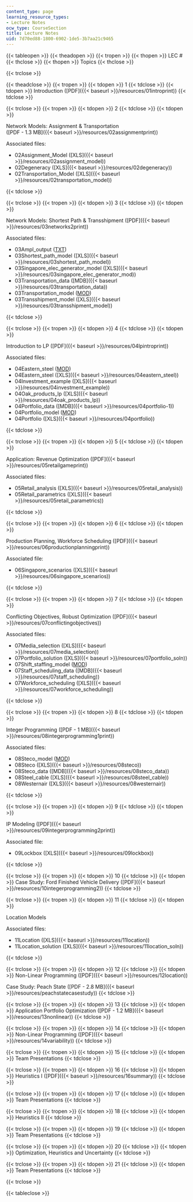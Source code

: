 ```yaml
---
content_type: page
learning_resource_types:
- Lecture Notes
ocw_type: CourseSection
title: Lecture Notes
uid: 7d70ed88-1800-6902-1de5-3b7aa21c9465
---
```


{{< tableopen >}}
{{< theadopen >}}
{{< tropen >}}
{{< thopen >}}
LEC #
{{< thclose >}}
{{< thopen >}}
Topics
{{< thclose >}}

{{< trclose >}}

{{< theadclose >}}
{{< tropen >}}
{{< tdopen >}}
1
{{< tdclose >}}
{{< tdopen >}}
Introduction ([PDF]({{< baseurl >}}/resources/01introprint))
{{< tdclose >}}

{{< trclose >}}
{{< tropen >}}
{{< tdopen >}}
2
{{< tdclose >}}
{{< tdopen >}}


Network Models: Assignment & Transportation  
([PDF - 1.3 MB]({{< baseurl >}}/resources/02assignmentprint))

Associated files:

*   02Assignment\_Model ([XLS]({{< baseurl >}}/resources/02assignment_model))
*   02Degeneracy ([XLS]({{< baseurl >}}/resources/02degeneracy))
*   02Transportation\_Model ([XLS]({{< baseurl >}}/resources/02transportation_model))


{{< tdclose >}}

{{< trclose >}}
{{< tropen >}}
{{< tdopen >}}
3
{{< tdclose >}}
{{< tdopen >}}


Network Models: Shortest Path & Transshipment ([PDF]({{< baseurl >}}/resources/03networks2print))

Associated files:

*   03Ampl\_output ([TXT](/courses/sloan-school-of-management/15-057-systems-optimization-spring-2003/lecture-notes/03ampl_output.txt))
*   03Shortest\_path\_model ([XLS]({{< baseurl >}}/resources/03shortest_path_model))
*   03Singapore\_elec\_generator\_model ([XLS]({{< baseurl >}}/resources/03singapore_elec_generator_mod))
*   03Transportation\_data ([MDB]({{< baseurl >}}/resources/03transportation_data))
*   03Transportation\_model ([MOD](/courses/sloan-school-of-management/15-057-systems-optimization-spring-2003/lecture-notes/03transportation_model.mod))
*   03Transshipment\_model ([XLS]({{< baseurl >}}/resources/03transshipment_model))


{{< tdclose >}}

{{< trclose >}}
{{< tropen >}}
{{< tdopen >}}
4
{{< tdclose >}}
{{< tdopen >}}


Introduction to LP ([PDF]({{< baseurl >}}/resources/04lpintroprint))

Associated files:

*   04Eastern\_steel ([MOD](/courses/sloan-school-of-management/15-057-systems-optimization-spring-2003/lecture-notes/04eastern_steel.mod))
*   04Eastern\_steel ([XLS]({{< baseurl >}}/resources/04eastern_steel))
*   04Investment\_example ([XLS]({{< baseurl >}}/resources/04investment_example))
*   04Oak\_products\_lp ([XLS]({{< baseurl >}}/resources/04oak_products_lp))
*   04Portfolio\_data ([MDB]({{< baseurl >}}/resources/04portfolio-1))
*   04Portfolio\_model ([MOD](/courses/sloan-school-of-management/15-057-systems-optimization-spring-2003/lecture-notes/04portfolio.mod))
*   04Portfolio ([XLS]({{< baseurl >}}/resources/04portfolio))


{{< tdclose >}}

{{< trclose >}}
{{< tropen >}}
{{< tdopen >}}
5
{{< tdclose >}}
{{< tdopen >}}


Application: Revenue Optimization ([PDF]({{< baseurl >}}/resources/05retailgameprint))

Associated files:

*   05Retail\_analysis ([XLS]({{< baseurl >}}/resources/05retail_analysis))
*   05Retail\_parametrics ([XLS]({{< baseurl >}}/resources/05retail_parametrics))


{{< tdclose >}}

{{< trclose >}}
{{< tropen >}}
{{< tdopen >}}
6
{{< tdclose >}}
{{< tdopen >}}


Production Planning, Workforce Scheduling ([PDF]({{< baseurl >}}/resources/06productionplanningprint))

Associated file:

*   06Singapore\_scenarios ([XLS]({{< baseurl >}}/resources/06singapore_scenarios))


{{< tdclose >}}

{{< trclose >}}
{{< tropen >}}
{{< tdopen >}}
7
{{< tdclose >}}
{{< tdopen >}}


Conflicting Objectives, Robust Optimization ([PDF]({{< baseurl >}}/resources/07conflictingobjectives))

Associated files:

*   07Media\_selection ([XLS]({{< baseurl >}}/resources/07media_selection))
*   07Portfolio\_solution ([XLS]({{< baseurl >}}/resources/07portfolio_soln))
*   07Shift\_staffing\_model ([MOD](/courses/sloan-school-of-management/15-057-systems-optimization-spring-2003/lecture-notes/07shift_staffing.mod))
*   07Staff\_scheduling\_data ([MDB]({{< baseurl >}}/resources/07staff_scheduling))
*   07Workforce\_scheduling ([XLS]({{< baseurl >}}/resources/07workforce_scheduling))


{{< tdclose >}}

{{< trclose >}}
{{< tropen >}}
{{< tdopen >}}
8
{{< tdclose >}}
{{< tdopen >}}


Integer Programming ([PDF - 1 MB]({{< baseurl >}}/resources/08integerprogramming1print))

Associated files:

*   08Steco\_model ([MOD](/courses/sloan-school-of-management/15-057-systems-optimization-spring-2003/lecture-notes/08steco.mod))
*   08Steco ([XLS]({{< baseurl >}}/resources/08steco))
*   08Steco\_data ([MDB]({{< baseurl >}}/resources/08steco_data))
*   08Steel\_cable ([XLS]({{< baseurl >}}/resources/08steel_cable))
*   08Westernair ([XLS]({{< baseurl >}}/resources/08westernair))


{{< tdclose >}}

{{< trclose >}}
{{< tropen >}}
{{< tdopen >}}
9
{{< tdclose >}}
{{< tdopen >}}


IP Modeling ([PDF]({{< baseurl >}}/resources/09integerprogramming2print))

Associated file:

*   09Lockbox ([XLS]({{< baseurl >}}/resources/09lockbox))


{{< tdclose >}}

{{< trclose >}}
{{< tropen >}}
{{< tdopen >}}
10
{{< tdclose >}}
{{< tdopen >}}
Case Study: Ford Finished Vehicle Delivery ([PDF]({{< baseurl >}}/resources/10integerprogramming2))
{{< tdclose >}}

{{< trclose >}}
{{< tropen >}}
{{< tdopen >}}
11
{{< tdclose >}}
{{< tdopen >}}


Location Models

Associated files:

*   11Location ([XLS]({{< baseurl >}}/resources/11location))
*   11Location\_solution ([XLS]({{< baseurl >}}/resources/11location_soln))


{{< tdclose >}}

{{< trclose >}}
{{< tropen >}}
{{< tdopen >}}
12
{{< tdclose >}}
{{< tdopen >}}
Non-Linear Programming ([PDF]({{< baseurl >}}/resources/12location))  
  
Case Study: Peach State ([PDF - 2.8 MB]({{< baseurl >}}/resources/peachstatecasestudy))
{{< tdclose >}}

{{< trclose >}}
{{< tropen >}}
{{< tdopen >}}
13
{{< tdclose >}}
{{< tdopen >}}
Application Portfolio Optimization ([PDF - 1.2 MB]({{< baseurl >}}/resources/13nonlinear))
{{< tdclose >}}

{{< trclose >}}
{{< tropen >}}
{{< tdopen >}}
14
{{< tdclose >}}
{{< tdopen >}}
Non-Linear Programming ([PDF]({{< baseurl >}}/resources/14variability))
{{< tdclose >}}

{{< trclose >}}
{{< tropen >}}
{{< tdopen >}}
15
{{< tdclose >}}
{{< tdopen >}}
Team Presentations
{{< tdclose >}}

{{< trclose >}}
{{< tropen >}}
{{< tdopen >}}
16
{{< tdclose >}}
{{< tdopen >}}
Heuristics I ([PDF]({{< baseurl >}}/resources/16summary))
{{< tdclose >}}

{{< trclose >}}
{{< tropen >}}
{{< tdopen >}}
17
{{< tdclose >}}
{{< tdopen >}}
Team Presentations
{{< tdclose >}}

{{< trclose >}}
{{< tropen >}}
{{< tdopen >}}
18
{{< tdclose >}}
{{< tdopen >}}
Heuristics II
{{< tdclose >}}

{{< trclose >}}
{{< tropen >}}
{{< tdopen >}}
19
{{< tdclose >}}
{{< tdopen >}}
Team Presentations
{{< tdclose >}}

{{< trclose >}}
{{< tropen >}}
{{< tdopen >}}
20
{{< tdclose >}}
{{< tdopen >}}
Optimization, Heuristics and Uncertainty
{{< tdclose >}}

{{< trclose >}}
{{< tropen >}}
{{< tdopen >}}
21
{{< tdclose >}}
{{< tdopen >}}
Team Presentations
{{< tdclose >}}

{{< trclose >}}

{{< tableclose >}}